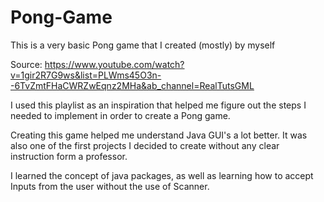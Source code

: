 # Pong-Game
This is a very basic Pong game that I created (mostly) by myself

Source: https://www.youtube.com/watch?v=1gir2R7G9ws&list=PLWms45O3n--6TvZmtFHaCWRZwEqnz2MHa&ab_channel=RealTutsGML

 I used this playlist as an inspiration that helped me figure out the steps I needed to
 implement in order to create a Pong game.
 
 Creating this game helped me understand Java GUI's a lot better. It was also one of the first projects I decided to create without any clear instruction form a professor.
 
 I learned the concept of java packages, as well as learning how to accept Inputs from the user without the use of Scanner.
 
